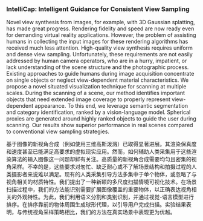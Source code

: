 ### IntelliCap: Intelligent Guidance for Consistent View Sampling

Novel view synthesis from images, for example, with 3D Gaussian splatting, has made great progress. Rendering fidelity and speed are now ready even for demanding virtual reality applications. However, the problem of assisting humans in collecting the input images for these rendering algorithms has received much less attention. High-quality view synthesis requires uniform and dense view sampling. Unfortunately, these requirements are not easily addressed by human camera operators, who are in a hurry, impatient, or lack understanding of the scene structure and the photographic process. Existing approaches to guide humans during image acquisition concentrate on single objects or neglect view-dependent material characteristics. We propose a novel situated visualization technique for scanning at multiple scales. During the scanning of a scene, our method identifies important objects that need extended image coverage to properly represent view-dependent appearance. To this end, we leverage semantic segmentation and category identification, ranked by a vision-language model. Spherical proxies are generated around highly ranked objects to guide the user during scanning. Our results show superior performance in real scenes compared to conventional view sampling strategies.

基于图像的新视角合成（例如使用三维高斯泼溅）已取得显著进展。其渲染保真度和速度甚至已能满足高要求的虚拟现实应用。然而，如何辅助人类采集用于这些渲染算法的输入图像这一问题却鲜有关注。高质量的新视角合成需要均匀且密集的视角采样。不幸的是，这些要求对匆忙、缺乏耐心或不了解场景结构和拍摄过程的人类摄影者来说难以满足。现有的人类采集引导方法多集中于单个物体，或忽略了与视角相关的材质特性。我们提出了一种新颖的多尺度扫描情境可视化技术。在场景扫描过程中，我们的方法能识别需要扩展图像覆盖的重要物体，以正确表达视角相关的外观特性。为此，我们利用语义分割和类别识别，并通过视觉-语言模型进行排序。在排序靠前的物体周围生成球形代理，以引导用户完成扫描。实验结果表明，与传统视角采样策略相比，我们的方法在真实场景中表现更为优越。
